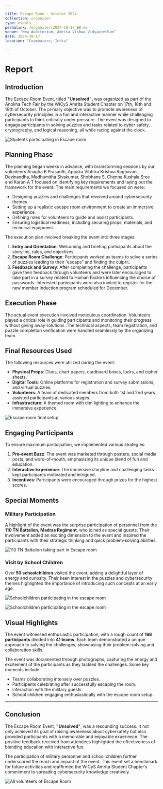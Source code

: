 ```yaml
---

title: Escape Room - October 2024
collection: organiser
type: events
permalink: /organiser/2024-10-17_ER.md
venue: "New Auditorium, Amrita Vishwa Vidyapeetham"
date: 2024-10-17
location: "Coimbatore, India"

---
```


# Report

## Introduction
The Escape Room Event, titled **"Unsolved"**, was organized as part of the Anokha Tech Fair by the WiCyS Amrita Student Chapter on 17th, 18th and 19th of October. The primary objective was to promote awareness of cybersecurity principles in a fun and interactive manner while challenging participants to think critically under pressure. The event was designed to engage participants in solving puzzles and tasks related to cyber safety, cryptography, and logical reasoning, all while racing against the clock.

![Students participating in Escape room](../images/ER_OCT_2024_play.HEIC)




## Planning Phase
The planning began weeks in advance, with brainstorming sessions by our volunteers Anagha B Prasanth, Appaka Vibhika Krishna Raghavani, Devinandha, Madhumitha Sivakumar, Shobhana S, Chenna Kushala Sree and Karun A T focused on identifying key requirements and laying out the framework for the event. The main requirements we focused on were:
- Designing puzzles and challenges that revolved around cybersecurity themes.
- Setting up a realistic escape room environment to create an immersive experience.
- Defining roles for volunteers to guide and assist participants.
- Ensuring logistical readiness, including securing props, materials, and technical equipment.

The execution plan involved breaking the event into three stages:
1. **Entry and Orientation**: Welcoming and briefing participants about the storyline, rules, and objectives.
2. **Escape Room Challenge**: Participants worked as teams to solve a series of puzzles leading to their “escape” and finding the culprit.
3. **Feedback and Survey**: After completing the challenge, participants gave their feedback through volunteers and were later encouraged to take part in a survey related to Human Factors influencing the choice of passwords. Interested participants were also invited to register for the new member induction program scheduled for December.



## Execution Phase
The actual event execution involved meticulous coordination. Volunteers played a critical role in guiding participants and monitoring their progress without giving away solutions. The technical aspects, team registration, and puzzle completion verification were handled seamlessly by the organizing team.



## Final Resources Used
The following resources were utilized during the event:
- **Physical Props**: Clues, chart papers, cardboard boxes, locks, and cipher sheets.
- **Digital Tools**: Online platforms for registration and survey submissions, and virtual puzzles.
- **Volunteers**: A team of dedicated members from both 1st and 2nd years assisted participants at various stages.
- **Infrastructure**: A themed room with dim lighting to enhance the immersive experience.

![Escape room final setup](../images/ER_OCT_2024_room.HEIC)

## Engaging Participants
To ensure maximum participation, we implemented various strategies:
1. **Pre-event Buzz**: The event was marketed through posters, social media posts, and word-of-mouth, emphasizing its unique blend of fun and education.
2. **Interactive Experience**: The immersive storyline and challenging tasks kept participants motivated and intrigued.
3. **Incentives**: Participants were encouraged through prizes for the highest scores.


## Special Moments
### Military Participation
A highlight of the event was the surprise participation of personnel from the **110 TN Battalion, Madras Regiment**, who joined as special guests. Their involvement added an exciting dimension to the event and inspired the participants with their strategic thinking and quick problem-solving abilities.

![110 TN Battalion taking part in Escape room](../images/ER_OCT_2024_army.HEIC)

### Visit by School Children
Over **50 schoolchildren** visited the event, adding a delightful layer of energy and curiosity. Their keen interest in the puzzles and cybersecurity themes highlighted the importance of introducing such concepts at an early age.

![Schoolchildren participating in the escape room](../images/ER_OCT_2024_school1.HEIC)

![Schoolchildren participating in the escape room](../images/ER_OCT_2024_school2.HEIC)


## Visual Highlights
The event witnessed enthusiastic participation, with a rough count of **168 participants** divided into **41 teams**. Each team demonstrated a unique approach to solving the challenges, showcasing their problem-solving and collaboration skills.

The event was documented through photographs, capturing the energy and excitement of the participants as they tackled the challenges. Some key moments include:
- Teams collaborating intensely over puzzles.
- Participants celebrating after successfully escaping the room.
- Interaction with the military guests.
- School children engaging enthusiastically with the escape room setup.

---

## Conclusion
The Escape Room Event, **"Unsolved"**, was a resounding success. It not only achieved its goal of raising awareness about cybersafety but also provided participants with a memorable and enjoyable experience. The positive feedback received from attendees highlighted the effectiveness of blending education with interactive fun.

The participation of military personnel and school children further underscored the reach and impact of the event. This event set a benchmark for future activities and reaffirmed the WiCyS Amrita Student Chapter’s commitment to spreading cybersecurity knowledge creatively.

![All volunteers of Escape Room](../images/ER_OCT_2024_gp.JPG)
